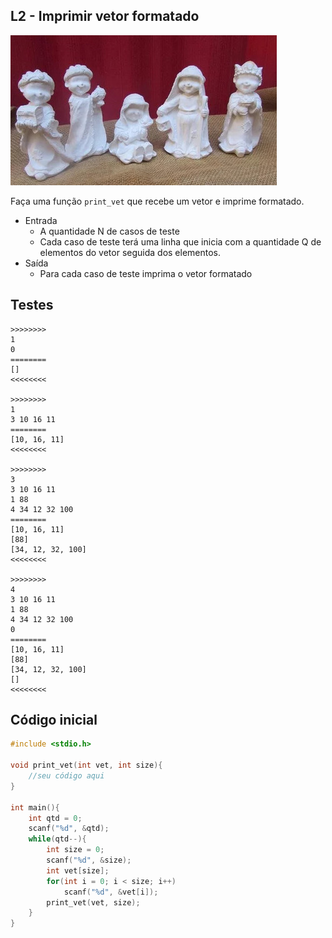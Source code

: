 ## L2 - Imprimir vetor formatado

![](cover.jpg)

Faça uma função `print_vet` que recebe um vetor e imprime formatado.

- Entrada
    - A quantidade N de casos de teste
    - Cada caso de teste terá uma linha que inicia com a quantidade Q de elementos do vetor seguida dos elementos.
- Saída
    - Para cada caso de teste imprima o vetor formatado

## Testes

```
>>>>>>>>
1
0
========
[]
<<<<<<<<

>>>>>>>>
1
3 10 16 11
========
[10, 16, 11]
<<<<<<<<

>>>>>>>>
3
3 10 16 11
1 88
4 34 12 32 100
========
[10, 16, 11]
[88]
[34, 12, 32, 100]
<<<<<<<<

>>>>>>>>
4
3 10 16 11
1 88
4 34 12 32 100
0
========
[10, 16, 11]
[88]
[34, 12, 32, 100]
[]
<<<<<<<<

```

## Código inicial

```c
#include <stdio.h>

void print_vet(int vet, int size){
    //seu código aqui
}

int main(){
    int qtd = 0;
    scanf("%d", &qtd);
    while(qtd--){
        int size = 0;
        scanf("%d", &size);
        int vet[size];
        for(int i = 0; i < size; i++)
            scanf("%d", &vet[i]);
        print_vet(vet, size);
    }
}
```
